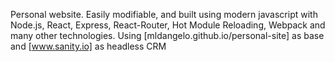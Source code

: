 Personal website. Easily modifiable, and built using modern javascript with Node.js, React, Express, React-Router, Hot Module Reloading, Webpack and many other technologies.
Using [mldangelo.github.io/personal-site] as base and [www.sanity.io] as headless CRM
